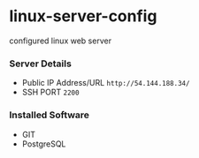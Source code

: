 # linux-server-config
configured linux  web server

### Server Details
* Public IP Address/URL `http://54.144.188.34/`
* SSH PORT `2200`

### Installed Software
* GIT
* PostgreSQL

